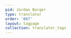 ```yaml
---
pid: Jordan Barger
type: translator
order: '067'
layout: tagpage
collection: translator_tags
---
```

